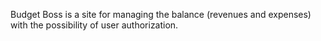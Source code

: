 Budget Boss is a site for managing the balance (revenues and expenses) with the
possibility of user authorization.
